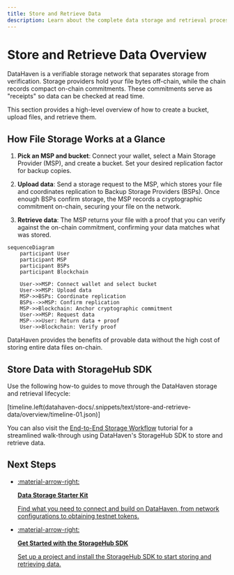 ```yaml
---
title: Store and Retrieve Data
description: Learn about the complete data storage and retrieval process in DataHaven, from bucket creation to verification and file access.
---
```


# Store and Retrieve Data Overview

DataHaven is a verifiable storage network that separates storage from verification. Storage providers hold your file bytes off-chain, while the chain records compact on-chain commitments. These commitments serve as "receipts" so data can be checked at read time.

This section provides a high-level overview of how to create a bucket, upload files, and retrieve them.

## How File Storage Works at a Glance

1. **Pick an MSP and bucket**: Connect your wallet, select a Main Storage Provider (MSP), and create a bucket. Set your desired replication factor for backup copies.

2. **Upload data**: Send a storage request to the MSP, which stores your file and coordinates replication to Backup Storage Providers (BSPs). Once enough BSPs confirm storage, the MSP records a cryptographic commitment on-chain, securing your file on the network.

3. **Retrieve data**: The MSP returns your file with a proof that you can verify against the on-chain commitment, confirming your data matches what was stored.

```mermaid
sequenceDiagram
    participant User
    participant MSP
    participant BSPs
    participant Blockchain

    User->>MSP: Connect wallet and select bucket
    User->>MSP: Upload data
    MSP->>BSPs: Coordinate replication
    BSPs-->>MSP: Confirm replication
    MSP->>Blockchain: Anchor cryptographic commitment
    User->>MSP: Request data
    MSP-->>User: Return data + proof
    User->>Blockchain: Verify proof
```

DataHaven provides the benefits of provable data without the high cost of storing entire data files on-chain.

## Store Data with StorageHub SDK

Use the following how-to guides to move through the DataHaven storage and retrieval lifecycle:

[timeline.left(datahaven-docs/.snippets/text/store-and-retrieve-data/overview/timeline-01.json)]

You can also visit the [End-to-End Storage Workflow](/store-and-retrieve-data/use-storagehub-sdk/end-to-end-storage-workflow.md) tutorial for a streamlined walk-through using DataHaven's StorageHub SDK to store and retrieve data.

## Next Steps

<div class="grid cards" markdown>

-  <a href="/store-and-retrieve-data/starter-kit/" markdown>:material-arrow-right: 
    
    **Data Storage Starter Kit**

    Find what you need to connect and build on DataHaven, from network configurations to obtaining testnet tokens.

    </a>

-   <a href="/store-and-retrieve-data/use-storagehub-sdk/get-started/" markdown>:material-arrow-right:

    **Get Started with the StorageHub SDK**

    Set up a project and install the StorageHub SDK to start storing and retrieving data.

    </a>

</div>